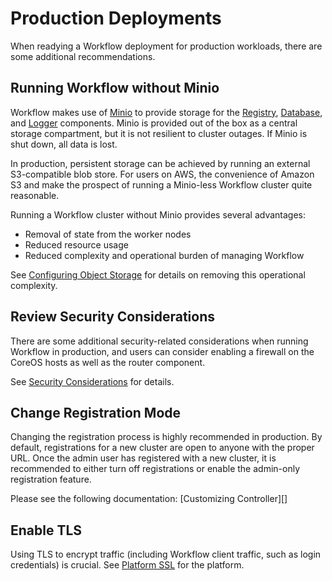 # Production Deployments

When readying a Workflow deployment for production workloads, there are some additional
recommendations.


## Running Workflow without Minio

Workflow makes use of [Minio][] to provide storage for the [Registry][], [Database][], and
[Logger][] components. Minio is provided out of the box as a central storage compartment, but it is
not resilient to cluster outages. If Minio is shut down, all data is lost.

In production, persistent storage can be achieved by running an external S3-compatible blob store.
For users on AWS, the convenience of Amazon S3 and make the prospect of running a Minio-less
Workflow cluster quite reasonable.

Running a Workflow cluster without Minio provides several advantages:

 - Removal of state from the worker nodes
 - Reduced resource usage
 - Reduced complexity and operational burden of managing Workflow

See [Configuring Object Storage][] for details on removing this operational complexity.


## Review Security Considerations

There are some additional security-related considerations when running Workflow in production, and
users can consider enabling a firewall on the CoreOS hosts as well as the router component.

See [Security Considerations][] for details.


## Change Registration Mode

Changing the registration process is highly recommended in production. By default, registrations
for a new cluster are open to anyone with the proper URL. Once the admin user has registered with a
new cluster, it is recommended to either turn off registrations or enable the admin-only
registration feature.

Please see the following documentation: [Customizing Controller][]


## Enable TLS

Using TLS to encrypt traffic (including Workflow client traffic, such as login credentials) is
crucial. See [Platform SSL][] for the platform.


[configuring object storage]: ../installing-workflow/configuring-object-storage.md
<!-- TODO: Uncomment once https://github.com/deis/workflow/pull/253 is merged -->
<!-- [customizing controller]: ../customizing-workflow/tuning-component-settings.md#customizing-the-controller -->
[database]: ../understanding-workflow/components.md#database
[logger]: ../understanding-workflow/components.md#logger
[minio]: ../understanding-workflow/components.md#minio
[platform ssl]: platform-ssl.md
[registry]: ../understanding-workflow/components.md#registry
[security considerations]: security-considerations.md
